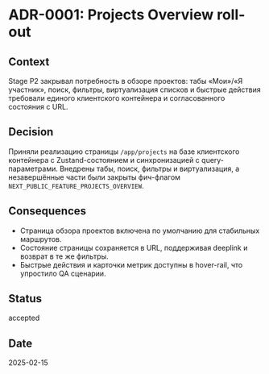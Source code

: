 # ADR-0001: Projects Overview roll-out

## Context

Stage P2 закрывал потребность в обзоре проектов: табы «Мои»/«Я участник», поиск, фильтры, виртуализация списков и быстрые действия требовали единого клиентского контейнера и согласованного состояния с URL.

## Decision

Приняли реализацию страницы `/app/projects` на базе клиентского контейнера с Zustand-состоянием и синхронизацией с query-параметрами. Внедрены табы, поиск, фильтры и виртуализация, а незавершённые части были закрыты фич-флагом `NEXT_PUBLIC_FEATURE_PROJECTS_OVERVIEW`.

## Consequences

- Страница обзора проектов включена по умолчанию для стабильных маршрутов.
- Состояние страницы сохраняется в URL, поддерживая deeplink и возврат в те же фильтры.
- Быстрые действия и карточки метрик доступны в hover-rail, что упростило QA сценарии.

## Status

accepted

## Date

2025-02-15
